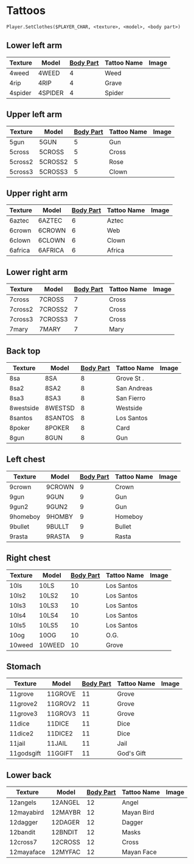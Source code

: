 # Tattoos

```
Player.SetClothes($PLAYER_CHAR, <texture>, <model>, <body part>)
```

## Lower left arm



| Texture | Model   | [Body Part](player-body-parts.md) | Tattoo Name | Image                                                                     |
| ------- | ------- | --------------------------------- | ----------- | ------------------------------------------------------------------------- |
| 4weed   | 4WEED   | 4                                 | Weed        | <img src="../../.gitbook/assets/4weed.gif" alt="" data-size="original">   |
| 4rip    | 4RIP    | 4                                 | Grave       | <img src="../../.gitbook/assets/4rip.gif" alt="" data-size="original">    |
| 4spider | 4SPIDER | 4                                 | Spider      | <img src="../../.gitbook/assets/4spider.gif" alt="" data-size="original"> |

## Upper left arm

| Texture | Model   | [Body Part](player-body-parts.md) | Tattoo Name | Image                                                                     |
| ------- | ------- | --------------------------------- | ----------- | ------------------------------------------------------------------------- |
| 5gun    | 5GUN    | 5                                 | Gun         | <img src="../../.gitbook/assets/5gun.gif" alt="" data-size="original">    |
| 5cross  | 5CROSS  | 5                                 | Cross       | <img src="../../.gitbook/assets/5cross.gif" alt="" data-size="original">  |
| 5cross2 | 5CROSS2 | 5                                 | Rose        | <img src="../../.gitbook/assets/5cross2.gif" alt="" data-size="original"> |
| 5cross3 | 5CROSS3 | 5                                 | Clown       | <img src="../../.gitbook/assets/5cross3.gif" alt="" data-size="original"> |

## Upper right arm

| Texture | Model   | [Body Part](player-body-parts.md) | Tattoo Name | Image                                                                     |
| ------- | ------- | --------------------------------- | ----------- | ------------------------------------------------------------------------- |
| 6aztec  | 6AZTEC  | 6                                 | Aztec       | <img src="../../.gitbook/assets/6aztec.gif" alt="" data-size="original">  |
| 6crown  | 6CROWN  | 6                                 | Web         | <img src="../../.gitbook/assets/6crown.gif" alt="" data-size="original">  |
| 6clown  | 6CLOWN  | 6                                 | Clown       | <img src="../../.gitbook/assets/6clown.gif" alt="" data-size="original">  |
| 6africa | 6AFRICA | 6                                 | Africa      | <img src="../../.gitbook/assets/6africa.gif" alt="" data-size="original"> |

## Lower right arm

| Texture | Model   | [Body Part](player-body-parts.md) | Tattoo Name | Image                                                                     |
| ------- | ------- | --------------------------------- | ----------- | ------------------------------------------------------------------------- |
| 7cross  | 7CROSS  | 7                                 | Cross       | <img src="../../.gitbook/assets/7cross.gif" alt="" data-size="original">  |
| 7cross2 | 7CROSS2 | 7                                 | Cross       | <img src="../../.gitbook/assets/7cross2.gif" alt="" data-size="original"> |
| 7cross3 | 7CROSS3 | 7                                 | Cross       | <img src="../../.gitbook/assets/7cross3.gif" alt="" data-size="original"> |
| 7mary   | 7MARY   | 7                                 | Mary        | <img src="../../.gitbook/assets/7mary.gif" alt="" data-size="original">   |

## Back top

| Texture   | Model   | [Body Part](player-body-parts.md) | Tattoo Name | Image                                                                     |
| --------- | ------- | --------------------------------- | ----------- | ------------------------------------------------------------------------- |
| 8sa       | 8SA     | 8                                 | Grove St .  | <img src="../../.gitbook/assets/8sa.gif" alt="" data-size="original">     |
| 8sa2      | 8SA2    | 8                                 | San Andreas | <img src="../../.gitbook/assets/8sa2.gif" alt="" data-size="original">    |
| 8sa3      | 8SA3    | 8                                 | San Fierro  | <img src="../../.gitbook/assets/8sa3.gif" alt="" data-size="original">    |
| 8westside | 8WESTSD | 8                                 | Westside    | <img src="../../.gitbook/assets/8westsd.gif" alt="" data-size="original"> |
| 8santos   | 8SANTOS | 8                                 | Los Santos  | <img src="../../.gitbook/assets/8santos.gif" alt="" data-size="original"> |
| 8poker    | 8POKER  | 8                                 | Card        | <img src="../../.gitbook/assets/8poker.gif" alt="" data-size="original">  |
| 8gun      | 8GUN    | 8                                 | Gun         | <img src="../../.gitbook/assets/8gun.gif" alt="" data-size="original">    |

## Left chest

| Texture  | Model  | [Body Part](player-body-parts.md) | Tattoo Name | Image                                                                           |
| -------- | ------ | --------------------------------- | ----------- | ------------------------------------------------------------------------------- |
| 9crown   | 9CROWN | 9                                 | Crown       | <img src="../../.gitbook/assets/9crown.gif" alt="" data-size="original">        |
| 9gun     | 9GUN   | 9                                 | Gun         | <img src="../../.gitbook/assets/9gun.gif" alt="" data-size="original">          |
| 9gun2    | 9GUN2  | 9                                 | Gun         | <img src="../../.gitbook/assets/9gun2 (1) (1).gif" alt="" data-size="original"> |
| 9homeboy | 9HOMBY | 9                                 | Homeboy     | <img src="../../.gitbook/assets/9homby.gif" alt="" data-size="original">        |
| 9bullet  | 9BULLT | 9                                 | Bullet      | <img src="../../.gitbook/assets/9bullt.gif" alt="" data-size="original">        |
| 9rasta   | 9RASTA | 9                                 | Rasta       | <img src="../../.gitbook/assets/9rasta.gif" alt="" data-size="original">        |

## Right chest

| Texture | Model  | [Body Part](player-body-parts.md) | Tattoo Name | Image                                                                    |
| ------- | ------ | --------------------------------- | ----------- | ------------------------------------------------------------------------ |
| 10ls    | 10LS   | 10                                | Los Santos  | <img src="../../.gitbook/assets/10ls.gif" alt="" data-size="original">   |
| 10ls2   | 10LS2  | 10                                | Los Santos  | <img src="../../.gitbook/assets/10ls2.gif" alt="" data-size="original">  |
| 10ls3   | 10LS3  | 10                                | Los Santos  | <img src="../../.gitbook/assets/10ls3.gif" alt="" data-size="original">  |
| 10ls4   | 10LS4  | 10                                | Los Santos  | <img src="../../.gitbook/assets/10ls4.gif" alt="" data-size="original">  |
| 10ls5   | 10LS5  | 10                                | Los Santos  | <img src="../../.gitbook/assets/10ls5.gif" alt="" data-size="original">  |
| 10og    | 10OG   | 10                                | O.G.        | <img src="../../.gitbook/assets/10og.gif" alt="" data-size="original">   |
| 10weed  | 10WEED | 10                                | Grove       | <img src="../../.gitbook/assets/10weed.gif" alt="" data-size="original"> |

## Stomach

| Texture    | Model   | [Body Part](player-body-parts.md) | Tattoo Name | Image                                                                     |
| ---------- | ------- | --------------------------------- | ----------- | ------------------------------------------------------------------------- |
| 11grove    | 11GROVE | 11                                | Grove       | <img src="../../.gitbook/assets/11grove.gif" alt="" data-size="original"> |
| 11grove2   | 11GROV2 | 11                                | Grove       | <img src="../../.gitbook/assets/11grov2.gif" alt="" data-size="original"> |
| 11grove3   | 11GROV3 | 11                                | Grove       | <img src="../../.gitbook/assets/11grov3.gif" alt="" data-size="original"> |
| 11dice     | 11DICE  | 11                                | Dice        | <img src="../../.gitbook/assets/11dice.gif" alt="" data-size="original">  |
| 11dice2    | 11DICE2 | 11                                | Dice        | <img src="../../.gitbook/assets/11dice2.gif" alt="" data-size="original"> |
| 11jail     | 11JAIL  | 11                                | Jail        | <img src="../../.gitbook/assets/11jail.gif" alt="" data-size="original">  |
| 11godsgift | 11GGIFT | 11                                | God's Gift  | <img src="../../.gitbook/assets/11ggift.gif" alt="" data-size="original"> |

## Lower back

| Texture    | Model   | [Body Part](player-body-parts.md) | Tattoo Name | Image                                                                     |
| ---------- | ------- | --------------------------------- | ----------- | ------------------------------------------------------------------------- |
| 12angels   | 12ANGEL | 12                                | Angel       | <img src="../../.gitbook/assets/12angel.gif" alt="" data-size="original"> |
| 12mayabird | 12MAYBR | 12                                | Mayan Bird  | <img src="../../.gitbook/assets/12maybr.gif" alt="" data-size="original"> |
| 12dagger   | 12DAGER | 12                                | Dagger      | <img src="../../.gitbook/assets/12dager.gif" alt="" data-size="original"> |
| 12bandit   | 12BNDIT | 12                                | Masks       | <img src="../../.gitbook/assets/12bndit.gif" alt="" data-size="original"> |
| 12cross7   | 12CROSS | 12                                | Cross       | <img src="../../.gitbook/assets/12cross.gif" alt="" data-size="original"> |
| 12mayaface | 12MYFAC | 12                                | Mayan Face  | <img src="../../.gitbook/assets/12myfac.gif" alt="" data-size="original"> |
